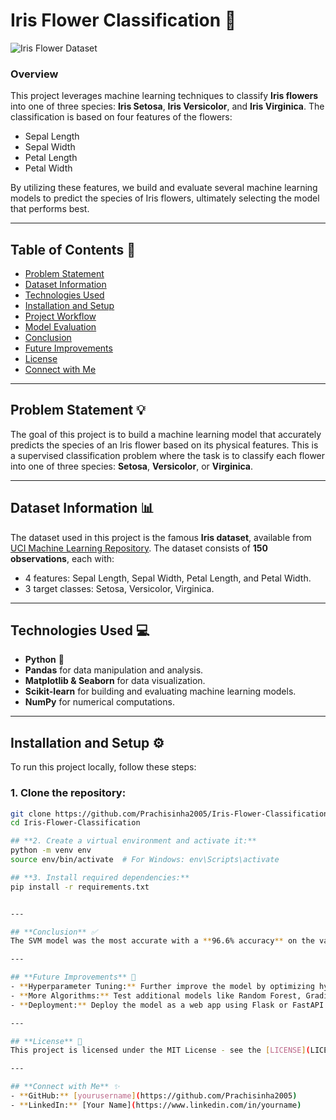 # **Iris Flower Classification** 🌸

![Iris Flower Dataset](https://i.imgur.com/ODFAcAT.png)

### **Overview**
This project leverages machine learning techniques to classify **Iris flowers** into one of three species: **Iris Setosa**, **Iris Versicolor**, and **Iris Virginica**. The classification is based on four features of the flowers: 
- Sepal Length
- Sepal Width
- Petal Length
- Petal Width

By utilizing these features, we build and evaluate several machine learning models to predict the species of Iris flowers, ultimately selecting the model that performs best.

---

## **Table of Contents** 📜
- [Problem Statement](#problem-statement)
- [Dataset Information](#dataset-information)
- [Technologies Used](#technologies-used)
- [Installation and Setup](#installation-and-setup)
- [Project Workflow](#project-workflow)
- [Model Evaluation](#model-evaluation)
- [Conclusion](#conclusion)
- [Future Improvements](#future-improvements)
- [License](#license)
- [Connect with Me](#connect-with-me)

---

## **Problem Statement** 💡
The goal of this project is to build a machine learning model that accurately predicts the species of an Iris flower based on its physical features. This is a supervised classification problem where the task is to classify each flower into one of three species: **Setosa**, **Versicolor**, or **Virginica**.

---

## **Dataset Information** 📊
The dataset used in this project is the famous **Iris dataset**, available from [UCI Machine Learning Repository](https://archive.ics.uci.edu/ml/datasets/iris). The dataset consists of **150 observations**, each with:
- 4 features: Sepal Length, Sepal Width, Petal Length, and Petal Width.
- 3 target classes: Setosa, Versicolor, Virginica.

---

## **Technologies Used** 💻
- **Python** 🐍
- **Pandas** for data manipulation and analysis.
- **Matplotlib & Seaborn** for data visualization.
- **Scikit-learn** for building and evaluating machine learning models.
- **NumPy** for numerical computations.

---

## **Installation and Setup** ⚙️

To run this project locally, follow these steps:

### **1. Clone the repository:**
```bash
git clone https://github.com/Prachisinha2005/Iris-Flower-Classification.git
cd Iris-Flower-Classification

## **2. Create a virtual environment and activate it:**
python -m venv env
source env/bin/activate  # For Windows: env\Scripts\activate

## **3. Install required dependencies:**
pip install -r requirements.txt


---

## **Conclusion** ✅
The SVM model was the most accurate with a **96.6% accuracy** on the validation set. This project demonstrates how to effectively use classification algorithms to predict the species of Iris flowers based on feature measurements.

---

## **Future Improvements** 🚀
- **Hyperparameter Tuning:** Further improve the model by optimizing hyperparameters using grid search or random search.
- **More Algorithms:** Test additional models like Random Forest, Gradient Boosting, or XGBoost to compare performance.
- **Deployment:** Deploy the model as a web app using Flask or FastAPI to make real-time predictions.

---

## **License** 📄
This project is licensed under the MIT License - see the [LICENSE](LICENSE) file for details.

---

## **Connect with Me** ✨
- **GitHub:** [yourusername](https://github.com/Prachisinha2005)
- **LinkedIn:** [Your Name](https://www.linkedin.com/in/yourname)


